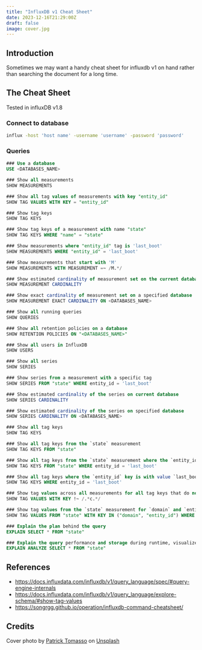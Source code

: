 ```yaml
---
title: "InfluxDB v1 Cheat Sheet"
date: 2023-12-16T21:29:00Z
draft: false
image: cover.jpg
---
```


## Introduction

Sometimes we may want a handy cheat sheet for influxdb v1 on hand rather than searching the document for a long time.

## The Cheat Sheet
Tested in influxDB v1.8

### Connect to database
```sh
influx -host 'host name' -username 'username' -password 'password'
```

### Queries
```sql
### Use a database
USE <DATABASES_NAME>

### Show all measurements
SHOW MEASUREMENTS

### Show all tag values of measurements with key "entity_id"
SHOW TAG VALUES WITH KEY = "entity_id"

### Show tag keys
SHOW TAG KEYS

### Show tag keys of a measurement with name "state"
SHOW TAG KEYS WHERE "name" = "state"

### Show measurements where "entity_id" tag is 'last_boot'
SHOW MEASUREMENTS WHERE "entity_id" = 'last_boot'

### Show measurements that start with 'M'
SHOW MEASUREMENTS WITH MEASUREMENT =~ /M.*/

### Show estimated cardinality of measurement set on the current database
SHOW MEASUREMENT CARDINALITY

### Show exact cardinality of measurement set on a specified database
SHOW MEASUREMENT EXACT CARDINALITY ON <DATABASES_NAME>

### Show all running queries
SHOW QUERIES

### Show all retention policies on a database
SHOW RETENTION POLICIES ON "<DATABASES_NAME>"

### Show all users in InfluxDB
SHOW USERS

### Show all series
SHOW SERIES

### Show series from a measurement with a specific tag
SHOW SERIES FROM "state" WHERE entity_id = 'last_boot'

### Show estimated cardinality of the series on current database
SHOW SERIES CARDINALITY

### Show estimated cardinality of the series on specified database
SHOW SERIES CARDINALITY ON <DATABASES_NAME>

### Show all tag keys
SHOW TAG KEYS

### Show all tag keys from the `state` measurement
SHOW TAG KEYS FROM "state"

### Show all tag keys from the `state` measurement where the `entity_id` key is with value `last_boot`
SHOW TAG KEYS FROM "state" WHERE entity_id = 'last_boot'

### Show all tag keys where the `entity_id` key is with value `last_boot`
SHOW TAG KEYS WHERE entity_id = 'last_boot'

### Show tag values across all measurements for all tag keys that do not include the letter c
SHOW TAG VALUES WITH KEY !~ /.*c.*/

### Show tag values from the `state` measurement for `domain` and `entity_id` tag keys where the value of `entity_id` is `last_boot`
SHOW TAG VALUES FROM "state" WITH KEY IN ("domain", "entity_id") WHERE "entity_id" = 'last_boot'

### Explain the plan behind the query
EXPLAIN SELECT * FROM "state"

### Explain the query performance and storage during runtime, visualized as a tree
EXPLAIN ANALYZE SELECT * FROM "state"
```

## References

- https://docs.influxdata.com/influxdb/v1/query_language/spec/#query-engine-internals
- https://docs.influxdata.com/influxdb/v1/query_language/explore-schema/#show-tag-values
- https://songrgg.github.io/operation/influxdb-command-cheatsheet/

## Credits

Cover photo by [Patrick Tomasso](https://unsplash.com/@impatrickt?utm_content=creditCopyText&utm_medium=referral&utm_source=unsplash) on [Unsplash](https://unsplash.com/photos/open-book-lot-Oaqk7qqNh_c?utm_content=creditCopyText&utm_medium=referral&utm_source=unsplash)

  